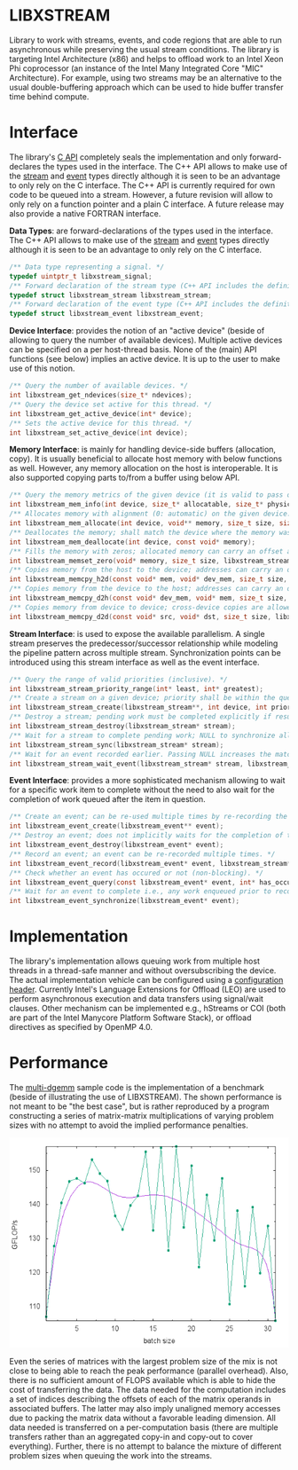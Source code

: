 LIBXSTREAM
==========
Library to work with streams, events, and code regions that are able to run asynchronous while preserving the usual stream conditions. The library is targeting Intel Architecture (x86) and helps to offload work to an Intel Xeon Phi coprocessor (an instance of the Intel Many Integrated Core "MIC" Architecture). For example, using two streams may be an alternative to the usual double-buffering approach which can be used to hide buffer transfer time behind compute.

Interface
=========
The library's [C API](include/libxstream.h) completely seals the implementation and only forward-declares the types used in the interface. The C++ API allows to make use of the [stream](include/libxstream_stream.hpp) and [event](include/libxstream_event.hpp) types directly although it is seen to be an advantage to only rely on the C interface. The C++ API is currently required for own code to be queued into a stream. However, a future revision will allow to only rely on a function pointer and a plain C interface. A future release may also provide a native FORTRAN interface.

**Data Types**: are forward-declarations of the types used in the interface. The C++ API allows to make use of the [stream](include/libxstream_stream.hpp) and [event](include/libxstream_event.hpp) types directly although it is seen to be an advantage to only rely on the C interface.

```C
/** Data type representing a signal. */
typedef uintptr_t libxstream_signal;
/** Forward declaration of the stream type (C++ API includes the definition). */
typedef struct libxstream_stream libxstream_stream;
/** Forward declaration of the event type (C++ API includes the definition). */
typedef struct libxstream_event libxstream_event;
```

**Device Interface**: provides the notion of an "active device" (beside of allowing to query the number of available devices). Multiple active devices can be specified on a per host-thread basis. None of the (main) API functions (see below) implies an active device. It is up to the user to make use of this notion.

```C
/** Query the number of available devices. */
int libxstream_get_ndevices(size_t* ndevices);
/** Query the device set active for this thread. */
int libxstream_get_active_device(int* device);
/** Sets the active device for this thread. */
int libxstream_set_active_device(int device);
```

**Memory Interface**: is mainly for handling device-side buffers (allocation, copy). It is usually beneficial to allocate host memory with below functions as well. However, any memory allocation on the host is interoperable. It is also supported copying parts to/from a buffer using below API.

```C
/** Query the memory metrics of the given device (it is valid to pass one NULL pointer). */
int libxstream_mem_info(int device, size_t* allocatable, size_t* physical);
/** Allocates memory with alignment (0: automatic) on the given device. */
int libxstream_mem_allocate(int device, void** memory, size_t size, size_t alignment);
/** Deallocates the memory; shall match the device where the memory was allocated. */
int libxstream_mem_deallocate(int device, const void* memory);
/** Fills the memory with zeros; allocated memory can carry an offset and a smaller size. */
int libxstream_memset_zero(void* memory, size_t size, libxstream_stream* stream);
/** Copies memory from the host to the device; addresses can carry an offset. */
int libxstream_memcpy_h2d(const void* mem, void* dev_mem, size_t size, libxstream_stream*);
/** Copies memory from the device to the host; addresses can carry an offset. */
int libxstream_memcpy_d2h(const void* dev_mem, void* mem, size_t size, libxstream_stream*);
/** Copies memory from device to device; cross-device copies are allowed as well. */
int libxstream_memcpy_d2d(const void* src, void* dst, size_t size, libxstream_stream*);
```

**Stream Interface**: is used to expose the available parallelism. A single stream preserves the predecessor/successor relationship while modeling the pipeline pattern across multiple stream. Synchronization points can be introduced using this stream interface as well as the event interface.

```C
/** Query the range of valid priorities (inclusive). */
int libxstream_stream_priority_range(int* least, int* greatest);
/** Create a stream on a given device; priority shall be within the queried bounds. */
int libxstream_stream_create(libxstream_stream**, int device, int priority, const char* name);
/** Destroy a stream; pending work must be completed explicitly if results are needed. */
int libxstream_stream_destroy(libxstream_stream* stream);
/** Wait for a stream to complete pending work; NULL to synchronize all streams. */
int libxstream_stream_sync(libxstream_stream* stream);
/** Wait for an event recorded earlier. Passing NULL increases the match accordingly. */
int libxstream_stream_wait_event(libxstream_stream* stream, libxstream_event* event);
```

**Event Interface**: provides a more sophisticated mechanism allowing to wait for a specific work item to complete without the need to also wait for the completion of work queued after the item in question.

```C
/** Create an event; can be re-used multiple times by re-recording the event. */
int libxstream_event_create(libxstream_event** event);
/** Destroy an event; does not implicitly waits for the completion of the event. */
int libxstream_event_destroy(libxstream_event* event);
/** Record an event; an event can be re-recorded multiple times. */
int libxstream_event_record(libxstream_event* event, libxstream_stream* stream);
/** Check whether an event has occured or not (non-blocking). */
int libxstream_event_query(const libxstream_event* event, int* has_occured);
/** Wait for an event to complete i.e., any work enqueued prior to recording the event. */
int libxstream_event_synchronize(libxstream_event* event);
```

Implementation
==============
The library's implementation allows queuing work from multiple host threads in a thread-safe manner and without oversubscribing the device. The actual implementation vehicle can be configured using a [configuration header](include/libxstream_config.h). Currently Intel's Language Extensions for Offload (LEO) are used to perform asynchronous execution and data transfers using signal/wait clauses. Other mechanism can be implemented e.g., hStreams or COI (both are part of the Intel Manycore Platform Software Stack), or offload directives as specified by OpenMP 4.0.

Performance
===========
The [multi-dgemm](samples/multi-dgemm) sample code is the implementation of a benchmark (beside of illustrating the use of LIBXSTREAM). The shown performance is not meant to be "the best case", but is rather reproduced by a program constructing a series of matrix-matrix multiplications of varying problem sizes with no attempt to avoid the implied performance penalties.

![performance graph](samples/multi-dgemm/plot.png)

Even the series of matrices with the largest problem size of the mix is not close to being able to reach the peak performance (parallel overhead). Also, there is no sufficient amount of FLOPS available which is able to hide the cost of transferring the data. The data needed for the computation includes a set of indices describing the offsets of each of the matrix operands in associated buffers. The latter may also imply unaligned memory accesses due to packing the matrix data without a favorable leading dimension. All data needed is transferred on a per-computation basis (there are multiple transfers rather than an aggregated copy-in and copy-out to cover everything). Further, there is no attempt to balance the mixture of different problem sizes when queuing the work into the streams.
